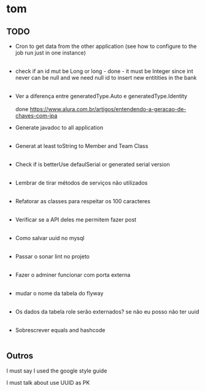 # tom

## TODO

- Cron to get data from the other application (see how to configure to the job run just in one instance)<br><br>

- check if an id mut be Long or long - done - it must be Integer since int never can be null and we need null id to insert new entitities in the bank <br><br>

- Ver a diferença entre generatedType.Auto e generatedType.Identity<br><br> done https://www.alura.com.br/artigos/entendendo-a-geracao-de-chaves-com-jpa

- Generate javadoc to all application<br><br>

- Generat at least toString to Member and Team Class<br><br>

- Check if is betterUse defaulSerial or generated serial version<br><br>

- Lembrar de tirar métodos de serviços não utilizados<br><br>

- Refatorar as classes para respeitar os 100 caracteres<br><br>

- Verificar se a API deles me permitem fazer post<br><br>

- Como salvar uuid no mysql<br><br>

- Passar o sonar lint no projeto<br><br>

- Fazer o adminer funcionar com porta externa<br><br>

- mudar o nome da tabela do flyway<br><br>

- Os dados da tabela role serão externados? se não eu posso não ter uuid<br><br>

- Sobrescrever equals and hashcode <br><br>


## Outros

I must say I used the google style guide

I must talk about use UUID as PK
